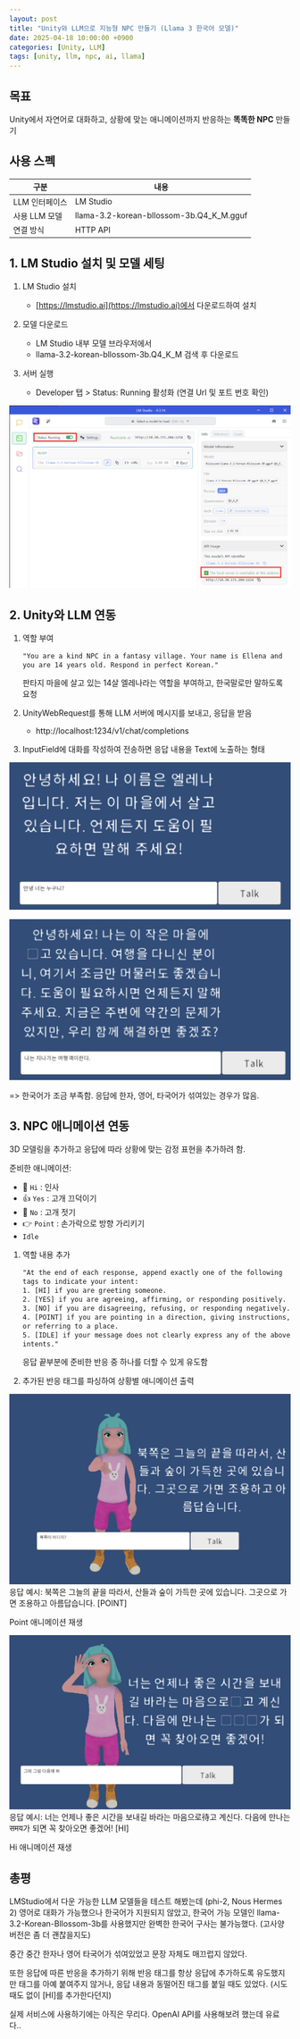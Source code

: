 ```yaml
---
layout: post
title: "Unity와 LLM으로 지능형 NPC 만들기 (Llama 3 한국어 모델)"
date: 2025-04-18 10:00:00 +0900
categories: [Unity, LLM]
tags: [unity, llm, npc, ai, llama]
---
```


## 목표

Unity에서 자연어로 대화하고, 상황에 맞는 애니메이션까지 반응하는 **똑똑한 NPC** 만들기

## 사용 스펙

| 구분 | 내용 |
|------|------|
| LLM 인터페이스 | LM Studio |
| 사용 LLM 모델 | llama-3.2-korean-bllossom-3b.Q4_K_M.gguf |
| 연결 방식 | HTTP API |

## 1. LM Studio 설치 및 모델 세팅

1. LM Studio 설치
   - [https://lmstudio.ai](https://lmstudio.ai)에서 다운로드하여 설치

2. 모델 다운로드
   - LM Studio 내부 모델 브라우저에서
   - llama-3.2-korean-bllossom-3b.Q4_K_M 검색 후 다운로드

3. 서버 실행
   - Developer 탭 > Status: Running 활성화 (연결 Url 및 포트 번호 확인)

![LM Studio 설정](/assets/img/posts/2025-04-18-ul1/ul1.png)

## 2. Unity와 LLM 연동

1. 역할 부여
   ```
   "You are a kind NPC in a fantasy village. Your name is Ellena and you are 14 years old. Respond in perfect Korean."
   ```
   판타지 마을에 살고 있는 14살 엘레나라는 역할을 부여하고, 한국말로만 말하도록 요청

2. UnityWebRequest를 통해 LLM 서버에 메시지를 보내고, 응답을 받음
   - http://localhost:1234/v1/chat/completions

3. InputField에 대화를 작성하여 전송하면 응답 내용을 Text에 노출하는 형태

![대화 예시 1](/assets/img/posts/2025-04-18-ul1/ul2.png)

![대화 예시 2](/assets/img/posts/2025-04-18-ul1/ul3.png)

=> 한국어가 조금 부족함. 응답에 한자, 영어, 타국어가 섞여있는 경우가 많음.

## 3. NPC 애니메이션 연동

3D 모델링을 추가하고 응답에 따라 상황에 맞는 감정 표현을 추가하려 함.

준비한 애니메이션:
- 👋 `Hi` : 인사
- 👍 `Yes` : 고개 끄덕이기
- 🙅 `No` : 고개 젓기
- 👉 `Point` : 손가락으로 방향 가리키기
- `Idle`

1. 역할 내용 추가

   ```
   "At the end of each response, append exactly one of the following tags to indicate your intent:
   1. [HI] if you are greeting someone.
   2. [YES] if you are agreeing, affirming, or responding positively.
   3. [NO] if you are disagreeing, refusing, or responding negatively.
   4. [POINT] if you are pointing in a direction, giving instructions, or referring to a place.
   5. [IDLE] if your message does not clearly express any of the above intents."
   ```
   
   응답 끝부분에 준비한 반응 중 하나를 더할 수 있게 유도함

2. 추가된 반응 태그를 파싱하여 상황별 애니메이션 출력

![애니메이션 예시 1](/assets/img/posts/2025-04-18-ul1/ul4.png)
응답 예시: 북쪽은 그늘의 끝을 따라서, 산들과 숲이 가득한 곳에 있습니다. 그곳으로 가면 조용하고 아름답습니다. [POINT]

Point 애니메이션 재생

![애니메이션 예시 2](/assets/img/posts/2025-04-18-ul1/ul5.png)
응답 예시: 너는 언제나 좋은 시간을 보내길 바라는 마음으로待고 계신다. 다음에 만나는 समय가 되면 꼭 찾아오면 좋겠어! [HI]

Hi 애니메이션 재생

## 총평

LMStudio에서 다운 가능한 LLM 모델들을 테스트 해봤는데 (phi-2, Nous Hermes 2) 영어로 대화가 가능했으나 한국어가 지원되지 않았고, 한국어 가능 모델인 llama-3.2-Korean-Bllossom-3b를 사용했지만 완벽한 한국어 구사는 불가능했다. (고사양 버전은 좀 더 괜찮을지도)

중간 중간 한자나 영어 타국어가 섞여있었고 문장 자체도 매끄럽지 않았다.

또한 응답에 따른 반응을 추가하기 위해 반응 태그를 항상 응답에 추가하도록 유도했지만 태그를 아예 붙여주지 않거나, 응답 내용과 동떨어진 태그를 붙일 때도 있었다. (시도때도 없이 [HI]를 추가한다던지)

실제 서비스에 사용하기에는 아직은 무리다.
OpenAI API를 사용해보려 했는데 유료다.. 